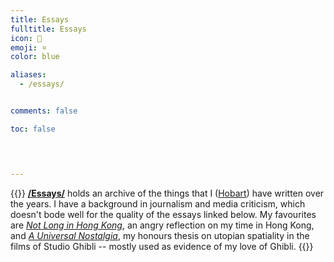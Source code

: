 ```yaml
---
title: Essays
fulltitle: Essays
icon: 📄
emoji: ¤
color: blue

aliases:
  - /essays/


comments: false

toc: false



 
---
```

{{<note panel>}}
[**/Essays/**](/essays/) holds an archive of the things that I ([Hobart](/about/)) have written over the years. I have a background in journalism and media criticism, which doesn't bode well for the quality of the essays linked below. My favourites are [*Not Long in Hong Kong*](/hong-kong/), an angry reflection on my time in Hong Kong, and [*A Universal Nostalgia*](/ghibli/), my honours thesis on utopian spatiality in the films of Studio Ghibli -- mostly used as evidence of my love of Ghibli.
{{</note>}}
